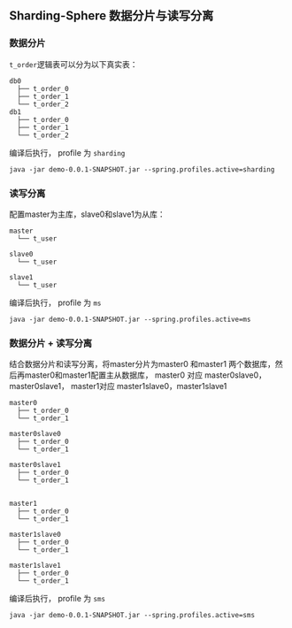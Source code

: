 ## Sharding-Sphere 数据分片与读写分离

### 数据分片

`t_order`逻辑表可以分为以下真实表：

```
db0
  ├── t_order_0
  ├── t_order_1
  └── t_order_2
db1
  ├── t_order_0
  ├── t_order_1
  └── t_order_2
```

编译后执行， profile 为 `sharding`

```
java -jar demo-0.0.1-SNAPSHOT.jar --spring.profiles.active=sharding
```

### 读写分离

配置master为主库，slave0和slave1为从库：

```
master
  └── t_user

slave0
  └── t_user

slave1
  └── t_user
```

编译后执行， profile 为 `ms`

```
java -jar demo-0.0.1-SNAPSHOT.jar --spring.profiles.active=ms
```

### 数据分片 + 读写分离

结合数据分片和读写分离，将master分片为master0 和master1 两个数据库，然后再master0和master1配置主从数据库，
master0 对应 master0slave0，master0slave1， master1对应  master1slave0，master1slave1

```
master0
  ├── t_order_0
  └── t_order_1

master0slave0
  ├── t_order_0
  └── t_order_1

master0slave1
  ├── t_order_0
  └── t_order_1


master1
  ├── t_order_0
  └── t_order_1

master1slave0
  ├── t_order_0
  └── t_order_1

master1slave1
  ├── t_order_0
  └── t_order_1
```

编译后执行， profile 为 `sms`

```
java -jar demo-0.0.1-SNAPSHOT.jar --spring.profiles.active=sms
```